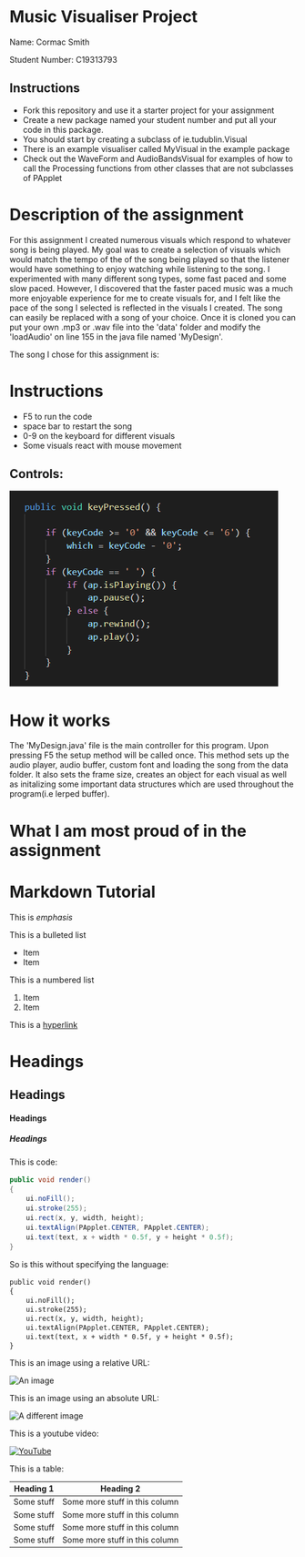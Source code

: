 # Music Visualiser Project

Name: Cormac Smith

Student Number: C19313793

## Instructions
- Fork this repository and use it a starter project for your assignment
- Create a new package named your student number and put all your code in this package.
- You should start by creating a subclass of ie.tudublin.Visual
- There is an example visualiser called MyVisual in the example package
- Check out the WaveForm and AudioBandsVisual for examples of how to call the Processing functions from other classes that are not subclasses of PApplet

# Description of the assignment
For this assignment I created numerous visuals which respond to whatever song is being played. My goal was to create a selection of visuals which would match the tempo of the of the song being played so that the listener would have something to enjoy watching while listening to the song. I experimented with many different song types, some fast paced and some slow paced. However, I discovered that the faster paced music was a much more enjoyable experience for me to create visuals for, and I felt like the pace of the song I selected is reflected in the visuals I created. The song can easily be replaced with a song of your choice. Once it is cloned you can put your own .mp3 or .wav file into the 'data' folder and modify the 'loadAudio' on line 155 in the java file named 'MyDesign'.

The song I chose for this assignment is:


# Instructions
 - F5 to run the code
 - space bar to restart the song
 - 0-9 on the keyboard for different visuals
 - Some visuals react with mouse movement
 
## Controls: 
![An image](images/controls.jpg)

# How it works
The 'MyDesign.java' file is the main controller for this program. Upon pressing F5 the setup method will be called once. This method sets up the audio player, audio buffer, custom font and loading the song from the data folder. It also sets the frame size, creates an object for each visual as well as initalizing some important data structures which are used throughout the program(i.e lerped buffer).

# What I am most proud of in the assignment

# Markdown Tutorial

This is *emphasis*

This is a bulleted list

- Item
- Item

This is a numbered list

1. Item
1. Item

This is a [hyperlink](http://bryanduggan.org)

# Headings
## Headings
#### Headings
##### Headings

This is code:

```Java
public void render()
{
	ui.noFill();
	ui.stroke(255);
	ui.rect(x, y, width, height);
	ui.textAlign(PApplet.CENTER, PApplet.CENTER);
	ui.text(text, x + width * 0.5f, y + height * 0.5f);
}
```

So is this without specifying the language:

```
public void render()
{
	ui.noFill();
	ui.stroke(255);
	ui.rect(x, y, width, height);
	ui.textAlign(PApplet.CENTER, PApplet.CENTER);
	ui.text(text, x + width * 0.5f, y + height * 0.5f);
}
```

This is an image using a relative URL:

![An image](images/p8.png)

This is an image using an absolute URL:

![A different image](https://bryanduggandotorg.files.wordpress.com/2019/02/infinite-forms-00045.png?w=595&h=&zoom=2)

This is a youtube video:

[![YouTube](http://img.youtube.com/vi/J2kHSSFA4NU/0.jpg)](https://www.youtube.com/watch?v=J2kHSSFA4NU)

This is a table:

| Heading 1 | Heading 2 |
|-----------|-----------|
|Some stuff | Some more stuff in this column |
|Some stuff | Some more stuff in this column |
|Some stuff | Some more stuff in this column |
|Some stuff | Some more stuff in this column |

